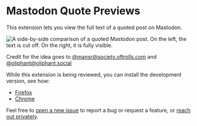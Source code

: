 # Mastodon Quote Previews

<!--
**[Add to Firefox](TODO) | [Add to Chrome](TODO)**
-->

This extension lets you view the full text of a quoted post on Mastodon.

![A side-by-side comparison of a quoted Mastodon post. On the left, the text is cut off. On the right, it is fully visible.](/assets/screenshot.png)

Credit for the idea goes to [@mansr@society.oftrolls.com](https://society.oftrolls.com/@mansr) and [@oliphant@oliphant.social](https://oliphant.social/@oliphant)

While this extension is being reviewed, you can install the development version, see how:

- [Firefox](https://developer.mozilla.org/en-US/docs/Mozilla/Add-ons/WebExtensions/Your_first_WebExtension#installing)
- [Chrome](https://developer.chrome.com/docs/extensions/mv3/getstarted/development-basics/#load-unpacked)

Feel free to [open a new issue](https://github.com/stefanbohacek/mastodon-quote-previews/issues?q=is%3Aissue+is%3Aopen+sort%3Aupdated-desc) to report a bug or request a feature, or [reach out privately](https://stefanbohacek.com/contact/).


